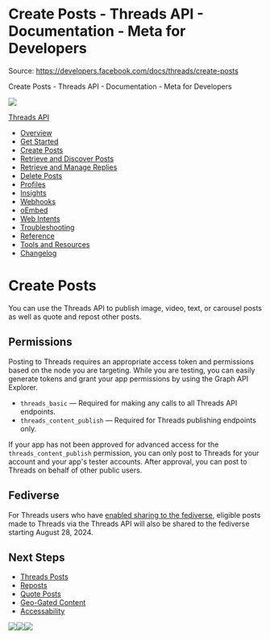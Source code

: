 # Create Posts - Threads API - Documentation - Meta for Developers

Source: https://developers.facebook.com/docs/threads/create-posts

Create Posts - Threads API - Documentation - Meta for Developers

![](https://facebook.com/security/hsts-pixel.gif)

[Threads API](.md)

* [Overview](overview.md)
* [Get Started](get-started.md)
* [Create Posts](create-posts.md)
* [Retrieve and Discover Posts](retrieve-and-discover-posts.md)
* [Retrieve and Manage Replies](retrieve-and-manage-replies.md)
* [Delete Posts](posts/delete-posts.md)
* [Profiles](threads-profiles.md)
* [Insights](insights.md)
* [Webhooks](webhooks.md)
* [oEmbed](tools-and-resources/embed-a-threads-post.md)
* [Web Intents](threads-web-intents.md)
* [Troubleshooting](troubleshooting.md)
* [Reference](reference.md)
* [Tools and Resources](tools-and-resources.md)
* [Changelog](changelog.md)

# Create Posts

You can use the Threads API to publish image, video, text, or carousel posts as well as quote and repost other posts.

## Permissions

Posting to Threads requires an appropriate access token and permissions based on the node you are targeting. While you are testing, you can easily generate tokens and grant your app permissions by using the Graph API Explorer.

* `threads_basic` — Required for making any calls to all Threads API endpoints.
* `threads_content_publish` — Required for Threads publishing endpoints only.

If your app has not been approved for advanced access for the `threads_content_publish` permission, you can only post to Threads for your account and your app's tester accounts. After approval, you can post to Threads on behalf of other public users.

## Fediverse

For Threads users who have [enabled sharing to the fediverse](https://l.facebook.com/l.php?u=https%3A%2F%2Fhelp.instagram.com%2F760878905943039&h=AT2pP0Z2mDtRip7SeHMszqNeTfcvzu_SYMnthT_zvNxc4k4F2RR6z_FmT5BV_h_eNw984s_DolU0kWGPbxFPF2FwdOMVOxDjcgbE6bnRaHEBhos1rX8ydee5gPEdpW1pwz5eZ8m_ZWwiHg9iTb1j6v33mqg), eligible posts made to Threads via the Threads API will also be shared to the fediverse starting August 28, 2024.

## Next Steps

* [Threads Posts](posts.md)
* [Reposts](posts/reposts.md)
* [Quote Posts](posts/quote-posts.md)
* [Geo-Gated Content](posts/geo-gating.md)
* [Accessability](posts/accessibility.md)

![](https://www.facebook.com/tr?id=675141479195042&ev=PageView&noscript=1)![](https://www.facebook.com/tr?id=574561515946252&ev=PageView&noscript=1)![](https://www.facebook.com/tr?id=1754628768090156&ev=PageView&noscript=1)